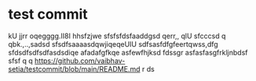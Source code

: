 # test commit
kU
jjrr
oqegggg.II8I
hhsfzjwe
sfsfsfdsfaaddgsd  qerr,,  qlU
sfcccsd q qbk.,..,sadsd
sfsdfsaaaasdqwjiqeqeUIU
sdfsasfdfgfeertqwss,dfg
sfdsdfsdfsdfasdsdiqe
afadafgfkqe
asfewfhjksd
fdssgr
asfasfasgfrkljnbdsf
sfsf
  q q
https://github.com/vaibhav-setia/testcommit/blob/main/README.md
r
ds
